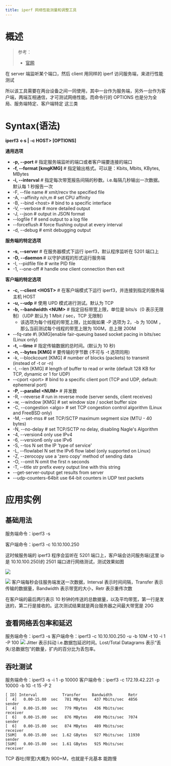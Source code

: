 ```yaml
---
title: iperf 网络性能测量和调整工具
---
```


# 概述

> 参考：
> - [官网](https://iperf.fr/)

在 server 端监听某个端口，然后 client 用同样的 iperf 访问服务端，来进行性能测试

所以该工具需要在两台设备之间一同使用，其中一台作为服务端，另外一台作为客户端，两端互相通信，才可测试网络性能。而命令行的 OPTIONS 也是分为全局、服务端特定、客户端特定 这三类

# Syntax(语法)

**iperf3 <-s | -c HOST> \[OPTIONS]**

**通用选项**

- **-p, --port** # 指定服务端监听的端口或者客户端要连接的端口
- **-f, --format \[kmgKMG]** # 指定输出格式。可以是：Kbits, Mbits, KBytes, MBytes
- **-i, --interval** # 指定每次带宽报告间隔的秒数。i.e.每隔几秒输出一次数据。默认每 1 秒报告一次
- -F, --file name # xmit/recv the specified file
- -A, --affinity n/n,m # set CPU affinity
- -B, --bind \<host> # bind to a specific interface
- -V, --verbose # more detailed output
- -J, --json # output in JSON format
- --logfile f # send output to a log file
- --forceflush # force flushing output at every interval
- -d, --debug # emit debugging output

**服务端的特定选项**

- **-s, --server** # 在服务器模式下运行 iperf3，默认程序监听在 5201 端口上
- **-D, --daemon** # 以守护进程的形式运行服务端
- -I, --pidfile file # write PID file
- -1, --one-off # handle one client connection then exit

**客户端的特定选项**

- **-c, --client \<HOST>** # 在客户端模式下运行 iperf3，并连接到指定的服务端主机 HOST
- **-u, --udp** # 使用 UPD 模式进行测试。默认为 TCP
- **-b, --bandwidth \<NUM>** # 指定目标带宽上限，单位是 bits/s（0 表示无限制）（UDP 默认为 1 Mbit / sec，TCP 无限制）
  - 该选项为每个线程的带宽上限，比如我如果 -P 选项为 2，-b 为 100M ，那么当前测试每个线程的带宽上限为 100M，总上限 200M
- --fq-rate #\ [KMG]enable fair-queuing based socket pacing in bits/sec (Linux only)
- **-t, --time** # 指定传输数据的总时间。(默认为 10 秒)
- **-n, --bytes [KMG]** # 要传输的字节数 (不可与 -t 选项同用)
- -k, --blockcount \[KMG] # number of blocks (packets) to transmit (instead of -t or -n)
- -l, --len \[KMG] # length of buffer to read or write (default 128 KB for TCP, dynamic or 1 for UDP)
- --cport \<port> # bind to a specific client port (TCP and UDP, default: ephemeral port)
- **-P, --parallel \<NUM>** # 并发数
- -R, --reverse # run in reverse mode (server sends, client receives)
- -w, --window \[KMG] # set window size / socket buffer size
- -C, --congestion \<algo> # set TCP congestion control algorithm (Linux and FreeBSD only)
- -M, --set-mss # set TCP/SCTP maximum segment size (MTU - 40 bytes)
- -N, --no-delay # set TCP/SCTP no delay, disabling Nagle's Algorithm
- -4, --version4 only use IPv4
- -6, --version6 only use IPv6
- -S, --tos N set the IP 'type of service'
- -L, --flowlabel N set the IPv6 flow label (only supported on Linux)
- -Z, --zerocopy use a 'zero copy' method of sending data
- -O, --omit N omit the first n seconds
- -T, --title str prefix every output line with this string
- --get-server-output get results from server
- --udp-counters-64bit use 64-bit counters in UDP test packets

# 应用实例

## 基础用法

服务端命令：iperf3 -s

客户端命令：iperf3 -c 10.10.100.250

这时候服务端的 iperf3 程序会监听在 5201 端口上，客户端会访问服务端(这里 ip 是 10.10.100.250)的 2501 端口进行网络测试，测试效果如图

![](https://notes-learning.oss-cn-beijing.aliyuncs.com/fdemaq/1616164267994-3d8e4e2d-0c26-4b52-8054-12aeac917398.png)

![](https://notes-learning.oss-cn-beijing.aliyuncs.com/fdemaq/1616164268013-f44eee21-25f2-48a5-acad-07b32cf7af7a.png)
客户端每秒会往服务端发送一次数据，Interval 表示时间间隔，Transfer 表示传输的数据量，Bandwidth 表示带宽的大小，Retr 表示重传次数

在客户端的最后两行表示 10 秒钟的传送的总数据量，以及平均带宽，第一行是发送的，第二行是接收的。这次测试结果就是两台服务器之间最大带宽是 20G

## 查看网络丢包率和延迟

服务端命令：iperf3 -s
客户端命令：iperf3 -c 10.10.100.250 -u -b 10M -t 10 -i 1 -P 100
![](https://notes-learning.oss-cn-beijing.aliyuncs.com/fdemaq/1616164268023-89190ba4-c7a7-4587-b4f7-389086f5d465.png)
Jitter 表示抖动 i.e.数据包延迟时间。Lost/Total Datagrams 表示“丢失/总数据包”的数量，扩内的百分比为丢包率。

## 吞吐测试

服务端命令：iperf3 -s -i 1 -p 10000
客户端命令：iperf3 -c 172.19.42.221 -p 10000 -b 1G -t 15 -P 2

    [ ID] Interval           Transfer     Bandwidth       Retr
    [  4]   0.00-15.00  sec   781 MBytes   437 Mbits/sec  4856             sender
    [  4]   0.00-15.00  sec   779 MBytes   436 Mbits/sec                  receiver
    [  6]   0.00-15.00  sec   876 MBytes   490 Mbits/sec  7074             sender
    [  6]   0.00-15.00  sec   874 MBytes   489 Mbits/sec                  receiver
    [SUM]   0.00-15.00  sec  1.62 GBytes   927 Mbits/sec  11930             sender
    [SUM]   0.00-15.00  sec  1.61 GBytes   925 Mbits/sec                  receiver

TCP 吞吐(带宽)大概为 900+M，也就是千兆基本 能跑慢
